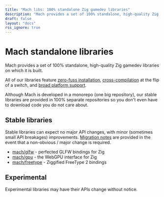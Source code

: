 ```yaml
---
title: "Mach libs: 100% standalone Zig gamedev libraries"
description: "Mach provides a set of 100% standalone, high-quality Zig gamedev libraries on which it is built, they all feature zero-fuss installation, broad platform support, and cross-compilation at the flip of a switch."
draft: false
layout: "docs"
rss_ignore: true
---
```


# Mach standalone libraries

Mach provides a set of 100% standalone, high-quality Zig gamedev libraries on which it is built.

All of our libraries feature <a href="../../about/goals#zero-fuss-installation">zero-fuss installation</a>, <a href="../../about/goals#seamless-cross-compilation">cross-compilation</a> at the flip of a switch, and <a href="../../about/goals#platform-support">broad platform support</a>.

Although Mach is developed in a monorepo (one big repository), our stable libraries are provided in 100% separate repositories so you don't even have to download code you do not care about.

## Stable libraries

Stable libraries can expect no major API changes, with minor (sometimes small API breakages) improvements. [Migration notes](../core/migrations.md) are provided in the event that a non-obvious / major change is required.

* [mach/glfw](glfw) - perfected GLFW bindings for Zig
* [mach/gpu](gpu) - the WebGPU interface for Zig
* [mach/freetype](freetype) - Ziggified FreeType 2 bindings

## Experimental

Experimental libraries may have their APIs change without notice.

